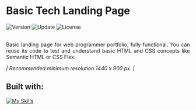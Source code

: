 # Basic Tech Landing Page
<div align="left">
  <img src="https://img.shields.io/badge/Release-v1.3.0-blue.svg" alt="Version">
	<img src="https://img.shields.io/badge/Update-December%202022-yellowgreen.svg" alt="Update">
	<img src="https://img.shields.io/badge/License-MIT%20License-green.svg" alt="License">
</div>
<br />
<p align="justify" >
Basic landing page for web programmer portfolio, fully functional. You can reuse its code to test and understand basic HTML and CSS concepts like Semantic HTML or CSS Flex.
</p>

*| Recommended minimum resolution 1440 x 900 px. |*


## Built with:
[![My Skills](https://skills.thijs.gg/icons?i=html,css)](https://skills.thijs.gg)

